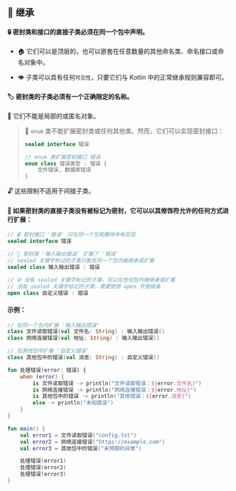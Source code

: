 ## 🧬 继承

#### 🔒 密封类和接口的直接子类必须在同一个包中声明。

- 🏠 它们可以是顶层的，也可以嵌套在任意数量的其他命名类、命名接口或命名对象中。

- 👁️ 子类可以具有任何`可见性`，只要它们与 Kotlin 中的正常继承规则兼容即可。

#### 🏷️ 密封类的子类必须有一个正确限定的名称。

🚫 它们不能是局部的或匿名对象。

> 🚫 `enum` 类不能扩展密封类或任何其他类。然而，它们可以实现密封接口：
>
> ```kotlin
> sealed interface 错误
>
> // enum 类扩展密封接口 错误
> enum class 错误类型 : 错误 {
>     文件错误, 数据库错误
> }
>
> ```
>

🔓 这些限制不适用于间接子类。

#### 🌿 如果密封类的直接子类没有被标记为密封，它可以以其修饰符允许的任何方式进行扩展：

```kotlin
// 🔒 密封接口 '错误' 只在同一个包和模块中有实现
sealed interface 错误

// 🚪 密封类 '输入输出错误' 扩展了 '错误'
// sealed 关键字标记的子类只能在同一个包内被继承或扩展
sealed class 输入输出错误 : 错误

// 🌐 没有 sealed 关键字标记的子类，可以在任何包内被继承或扩展
// 没有 sealed 关键字标记的子类，需要使用 open 开放继承
open class 自定义错误 : 错误
```

#### 示例：

```kotlin
// 在同一个包内扩展 '输入输出错误'
class 文件读取错误(val 文件名: String) : 输入输出错误()
class 网络连接错误(val 地址: String) : 输入输出错误()

// 在其他包中扩展 '自定义错误'
class 其他包中的错误(val 消息: String) : 自定义错误()

fun 处理错误(error: 错误) {
    when (error) {
        is 文件读取错误 -> println("文件读取错误：${error.文件名}")
        is 网络连接错误 -> println("网络连接错误：${error.地址}")
        is 其他包中的错误 -> println("其他错误：${error.消息}")
        else -> println("未知错误")
    }
}

fun main() {
    val error1 = 文件读取错误("config.txt")
    val error2 = 网络连接错误("https://example.com")
    val error3 = 其他包中的错误("未预期的异常")

    处理错误(error1)
    处理错误(error2)
    处理错误(error3)
}
```